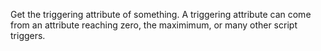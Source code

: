 Get the triggering attribute of something. A triggering attribute can come from an attribute reaching zero, the maximimum, or many other script triggers.
